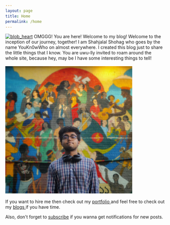 ```yaml
---
layout: page
title: Home
permalink: /home
---
```


<div class="row justify-content-between">
<div class="col-md-8 pr-5">

<p><a href="https://emoji.gg/emoji/8197-blob-heart"><img src="https://emoji.gg/assets/emoji/8197-blob-heart.png" width="64px" height="64px" alt="blob_heart"></a> OMGGG! You are here! Welcome to my blog! Welcome to the inception of our journey, together! I am Shahjalal Shohag who goes by the name YouKn0wWho on almost everywhere. I created this blog just to share the little things that I know. You are uwu-lly invited to roam around the whole site, because hey, may be I have some interesting things to tell! <br> <br>

<img src="/assets/images/menew.png" width="400" height="400">

If you want to hire me then check out my  <a href="{{ site.baseurl }}/about">portfolio </a> and feel free to check out my <a href="{{ site.baseurl }}/index.html">blogs </a> if you have time.

Also, don't forget to <a href = "https://gmail.us5.list-manage.com/subscribe?u=32bba2b1a50fd39cfc8306b97&id=4ceea0737d">subscribe</a> if you wanna get notifications for new posts.
</p>

<!-- Badge Code - Do Not Change The Code -->
<!-- <a class="hitCounter" href="https://visitorshitcounter.com/" target="_blank" title="Hit counter" data-name="99a78fa0e98f3f0a77a7d4532355119d|5|page|1|rgb(80, 234, 191);|rgb(4, 4, 4);|small|s-hit">Hit Counter</a><script>document.write("<script type='text/javascript' src='https://visitorshitcounter.com/js/hitCounter.js?v="+Date.now()+"'><\/script>");</script> -->
<!-- Badge Code End Here -->

</div>

<!-- <div class="col-md-4">

<div class="sticky-top sticky-top-80">
<p>Something interesting will go here.</p>

</div>
</div> -->
</div>
